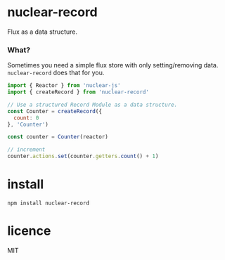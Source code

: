# nuclear-record

Flux as a data structure.

### What?

Sometimes you need a simple flux store with only setting/removing data.
`nuclear-record` does that for you.

```js
import { Reactor } from 'nuclear-js'
import { createRecord } from 'nuclear-record'

// Use a structured Record Module as a data structure.
const Counter = createRecord({
  count: 0
}, 'Counter')

const counter = Counter(reactor)

// increment
counter.actions.set(counter.getters.count() + 1)
```

# install

```
npm install nuclear-record
```

# licence

MIT

